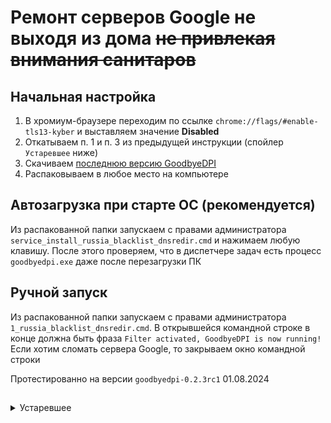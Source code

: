 # Ремонт серверов Google не выходя из дома ~~не привлекая внимания санитаров~~
## Начальная настройка
1. В хромиум-браузере переходим по ссылке `chrome://flags/#enable-tls13-kyber` и выставляем значение **Disabled**
2. Откатываем п. 1 и п. 3 из предыдущей инструкции (спойлер `Устаревшее` ниже)
3. Скачиваем [последнюю версию GoodbyeDPI](https://github.com/ValdikSS/GoodbyeDPI/releases)
4. Распаковываем в любое место на компьютере

## Автозагрузка при старте ОС (рекомендуется)
Из распакованной папки запускаем с правами администратора `service_install_russia_blacklist_dnsredir.cmd` и нажимаем любую клавишу. После этого проверяем, что в диспетчере задач есть процесс `goodbyedpi.exe` даже после перезагрузки ПК

## Ручной запуск
Из распакованной папки запускаем с правами администратора `1_russia_blacklist_dnsredir.cmd`. В открывшейся командной строке в конце должна быть фраза `Filter activated, GoodbyeDPI is now running!`
Если хотим сломать сервера Google, то закрываем окно командной строки

Протестированно на версии `goodbyedpi-0.2.3rc1` 01.08.2024

##
<details>
  <summary>Устаревшее</summary>
  
## Начальная настройка
1. В хромиум-браузере переходим по ссылке `chrome://flags/#enable-quic` и выставляем значение **Disabled**
2. Тоже самое делаем для `chrome://flags/#enable-tls13-kyber`
3. В настройках `chrome://settings/security` включаем `Использовать безопасный DNS-сервер` и в пункте `Выбрать поставщика услуг DNS` выбираем `OpenDNS` (возможно, этот пункт не обязателен)
4. Скачиваем [последнюю версию GoodbyeDPI](https://github.com/ValdikSS/GoodbyeDPI/releases)
5. Распаковываем в любое место на компьютере
6. Скачиваем файлы из этого репозитория в распакованную папку

## Автозагрузка при старте ОС (рекомендуется)
Из распакованной папки запускаем с правами администратора `!yt_service.cmd` и нажимаем любую клавишу. После этого проверяем, что в диспетчере задач есть процесс `goodbyedpi.exe` даже после перезагрузки ПК

## Ручной запуск
Из распакованной папки запускаем с правами администратора `!valdikss.cmd` или `!youtube.cmd`. В открывшейся командной строке в конце должна быть фраза `Filter activated, GoodbyeDPI is now running!`
Если хотим сломать сервера Google, то закрываем окно командной строки

Протестированно на версии `goodbyedpi-0.2.2` 27.07.2024
</details>

